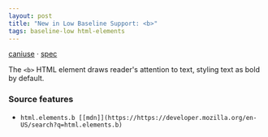 ```yaml
---
layout: post
title: "New in Low Baseline Support: <b>"
tags: baseline-low html-elements
---
```


[caniuse](https://caniuse.com/?search=b) · [spec](https://html.spec.whatwg.org/multipage/text-level-semantics.html#the-b-element)

The `<b>` HTML element draws reader's attention to text, styling text as bold by default.

### Source features

- ``html.elements.b [[mdn]](https://https://developer.mozilla.org/en-US/search?q=html.elements.b)``
